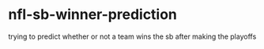 # nfl-sb-winner-prediction
trying to predict whether or not a team wins the sb after making the playoffs
